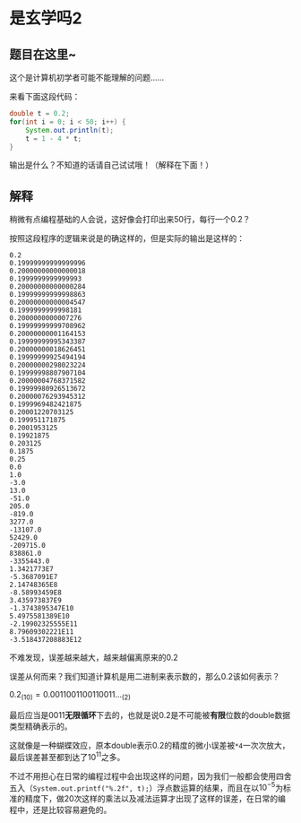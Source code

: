 # 是玄学吗2

## 题目在这里~

这个是计算机初学者可能不能理解的问题……

来看下面这段代码：

```java
double t = 0.2;
for(int i = 0; i < 50; i++) {
	System.out.println(t);
	t = 1 - 4 * t;
}
```

输出是什么？不知道的话请自己试试哦！（解释在下面！）















## 解释

稍微有点编程基础的人会说，这好像会打印出来50行，每行一个0.2？



按照这段程序的逻辑来说是的确这样的，但是实际的输出是这样的：

```
0.2
0.19999999999999996
0.20000000000000018
0.1999999999999993
0.20000000000000284
0.19999999999998863
0.20000000000004547
0.1999999999998181
0.2000000000007276
0.19999999999708962
0.20000000001164153
0.19999999995343387
0.20000000018626451
0.19999999925494194
0.20000000298023224
0.19999998807907104
0.20000004768371582
0.19999980926513672
0.20000076293945312
0.1999969482421875
0.20001220703125
0.199951171875
0.2001953125
0.19921875
0.203125
0.1875
0.25
0.0
1.0
-3.0
13.0
-51.0
205.0
-819.0
3277.0
-13107.0
52429.0
-209715.0
838861.0
-3355443.0
1.3421773E7
-5.3687091E7
2.14748365E8
-8.58993459E8
3.435973837E9
-1.3743895347E10
5.4975581389E10
-2.19902325555E11
8.79609302221E11
-3.518437208883E12
```

不难发现，误差越来越大，越来越偏离原来的0.2

误差从何而来？我们知道计算机是用二进制来表示数的，那么0.2该如何表示？

$0.2_{(10)} = 0.0011001100110011..._{(2)}$

最后应当是0011**无限循环**下去的，也就是说0.2是不可能被**有限**位数的double数据类型精确表示的。

这就像是一种蝴蝶效应，原本double表示0.2的精度的微小误差被`*4`一次次放大，最后误差甚至都到达了$10^{11}$之多。

不过不用担心在日常的编程过程中会出现这样的问题，因为我们一般都会使用四舍五入（`System.out.printf("%.2f", t);`）浮点数运算的结果，而且在以$10^{-5}$为标准的精度下，做20次这样的乘法以及减法运算才出现了这样的误差，在日常的编程中，还是比较容易避免的。

